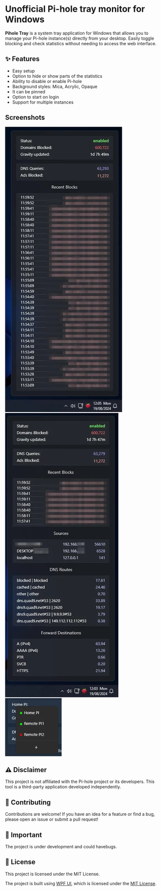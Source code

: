 # Unofficial Pi-hole tray monitor for Windows
**Pihole Tray** is a system tray application for Windows that allows you to manage your Pi-hole instance(s) directly from your desktop. Easily toggle blocking and check statistics without needing to access the web interface.

## ✨ Features

- Easy setup
- Option to hide or show parts of the statistics
- Ability to disable or enable Pi-hole
- Background styles: Mica, Acrylic, Opaque
- It can be pinned
- Option to start on login
- Support for multiple instances

## Screenshots

![1](Screenshots/1.jpg)
![2](Screenshots/2.jpg)
![3](Screenshots/3.jpg)
## ⚠️ Disclaimer

This project is not affiliated with the Pi-hole project or its developers. This tool is a third-party application developed independently.

## 🤝 Contributing
Contributions are welcome! If you have an idea for a feature or find a bug, please open an issue or submit a pull request!

## 📝 Important
The project is under development and could havebugs.

## 📜 License

This project is licensed under the MIT License.

The project is built using [WPF UI](https://github.com/lepoco/wpfui), which is licensed under the [MIT License](https://github.com/lepoco/wpfui/blob/main/LICENSE).
